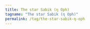 ```yaml
---
title: The star Sabik (η Oph)
tagname: "The star Sabik (η Oph)"
permalink: /tag/the-star-sabik-η-oph
---
```

